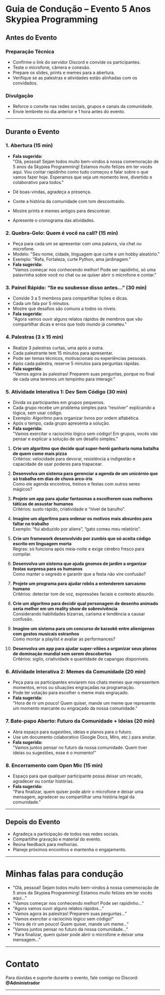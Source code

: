  # Guia de Condução – Evento 5 Anos Skypiea Programming

## Antes do Evento

### Preparação Técnica
- Confirme o link do servidor Discord e convide os participantes.
- Teste o microfone, câmera e conexão.
- Prepare os slides, prints e memes para a abertura.
- Verifique se as palestras e atividades estão alinhadas com os convidados.

### Divulgação
- Reforce o convite nas redes sociais, grupos e canais da comunidade.
- Envie lembrete no dia anterior e 1 hora antes do evento.

---

## Durante o Evento

### 1. Abertura (15 min)
- **Fala sugerida:**  
  "Olá, pessoal! Sejam todos muito bem-vindos à nossa comemoração de 5 anos da Skypiea Programming! Estamos muito felizes em ter vocês aqui. Vou contar rapidinho como tudo começou e falar sobre o que vamos fazer hoje. Esperamos que seja um momento leve, divertido e colaborativo para todos."

- Dê boas-vindas, agradeça a presença.
- Conte a história da comunidade com tom descontraído.
- Mostre prints e memes antigos para descontrair.
- Apresente o cronograma das atividades.

### 2. Quebra-Gelo: Quem é você na call? (15 min)
- Peça para cada um se apresentar com uma palavra, via chat ou microfone.
- Modelo: "Seu nome, cidade, linguagem que curte e um hobby aleatório."
- Exemplo: "Rafa, Fortaleza, curte Python, ama jardinagem."
- **Fala sugerida:**  
  "Vamos começar nos conhecendo melhor! Pode ser rapidinho, só uma palavrinha sobre você no chat ou se quiser abrir o microfone e contar."

### 3. Painel Rápido: “Se eu soubesse disso antes...” (30 min)
- Convide 3 a 5 membros para compartilhar lições e dicas.
- Cada um fala por 5 minutos.
- Mostre que desafios são comuns a todos os níveis.
- **Fala sugerida:**  
  "Agora vamos ouvir alguns relatos rápidos de membros que vão compartilhar dicas e erros que todo mundo já cometeu."

### 4. Palestras (3 x 15 min)
- Realize 3 palestras curtas, uma após a outra.
- Cada palestrante tem 15 minutos para apresentar.
- Pode ser temas técnicos, motivacionais ou experiências pessoais.
- Após cada palestra, reserve 5 minutos para perguntas rápidas.
- **Fala sugerida:**  
  "Vamos agora às palestras! Preparem suas perguntas, porque no final de cada uma teremos um tempinho para interagir."

### 5. Atividade Interativa 1: Dev Sem Código (30 min)
- Divida os participantes em grupos pequenos.
- Cada grupo recebe um problema simples para “resolver” explicando a lógica, sem usar código.
- Exemplo: Algoritmo para organizar livros por ordem alfabética.
- Após o tempo, cada grupo apresenta a solução.
- **Fala sugerida:**  
  "Vamos exercitar o raciocínio lógico sem código! Em grupos, vocês vão pensar e explicar a solução de um desafio simples."

1. **Crie um algoritmo que decide qual super-herói ganharia numa batalha de quem come mais pizza**  
   Critérios: velocidade para devorar, resistência a indigestão e capacidade de usar poderes para trapacear.

2. **Desenvolva um sistema para gerenciar a agenda de um unicórnio que só trabalha em dias de chuva arco-íris**  
   Como ele agenda encontros, treinos e festas com outros seres mágicos?

3. **Projete um app para ajudar fantasmas a escolherem suas melhores táticas de assustar humanos**  
   Critérios: susto rápido, criatividade e “nível de barulho”.

4. **Imagine um algoritmo para ordenar os motivos mais absurdos para faltar no trabalho**  
   Exemplo: “fui abduzido por aliens”, “gato comeu meu relatório”.

5. **Crie um framework desenvolvido por zumbis que só aceita código escrito em linguagem morta**  
   Regras: só funciona após meia-noite e exige cérebro fresco para compilar.

6. **Desenvolva um sistema que ajuda gnomos de jardim a organizar festas surpresa para os humanos**  
   Como manter o segredo e garantir que a festa não vire confusão?

7. **Projete um programa para ajudar robôs a entenderem sarcasmo humano**  
   Critérios: detectar tom de voz, expressões faciais e contexto absurdo.

8. **Crie um algoritmo para decidir qual personagem de desenho animado seria melhor em um reality show de sobrevivência**  
   Considerando habilidades bizarras, carisma e tendência a causar confusão.

9. **Imagine um sistema para um concurso de karaokê entre alienígenas com gostos musicais estranhos**  
   Como montar a playlist e avaliar as performances?

10. **Desenvolva um app para ajudar super-vilões a organizar seus planos de dominação mundial sem serem descobertos**  
    Critérios: sigilo, criatividade e quantidade de capangas disponíveis.


### 6. Atividade Interativa 2: Memes da Comunidade (20 min)
- Peça para os participantes enviarem nos chats memes que representem momentos, erros ou situações engraçadas na programação.
- Pode ter votação para escolher o meme mais engraçado.
- **Fala sugerida:**  
  "Hora de rir um pouco! Quem quiser, mande um meme que represente um momento marcante ou engraçado da nossa comunidade."

### 7. Bate-papo Aberto: Futuro da Comunidade + Ideias (20 min)
- Abra espaço para sugestões, ideias e planos para o futuro.
- Use um documento colaborativo (Google Docs, Miro, etc.) para anotar.
- **Fala sugerida:**  
  "Vamos juntos pensar no futuro da nossa comunidade. Quem tiver ideias ou sugestões, esse é o momento!"

### 8. Encerramento com Open Mic (15 min)
- Espaço para que qualquer participante possa deixar um recado, agradecer ou contar histórias.
- **Fala sugerida:**  
  "Para finalizar, quem quiser pode abrir o microfone e deixar uma mensagem, agradecer ou compartilhar uma história legal da comunidade."

---

## Depois do Evento

- Agradeça a participação de todos nas redes sociais.
- Compartilhe gravação e material do evento.
- Reúna feedback para melhorias.
- Planeje próximos encontros e mantenha o engajamento.

---

# Minhas falas para condução

- "Olá, pessoal! Sejam todos muito bem-vindos à nossa comemoração de 5 anos da Skypiea Programming! Estamos muito felizes em ter vocês aqui..."
- "Vamos começar nos conhecendo melhor! Pode ser rapidinho..."
- "Agora vamos ouvir alguns relatos rápidos..."
- "Vamos agora às palestras! Preparem suas perguntas..."
- "Vamos exercitar o raciocínio lógico sem código!"
- "Hora de rir um pouco! Quem quiser, mande um meme..."
- "Vamos juntos pensar no futuro da nossa comunidade..."
- "Para finalizar, quem quiser pode abrir o microfone e deixar uma mensagem..."

---

# Contato

Para dúvidas e suporte durante o evento, fale comigo no Discord: **@Administrador**

---

